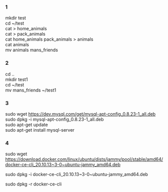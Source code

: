 ### 1
mkdir test  
cd ~/test  
cat > home_animals  
cat > pack_animals  
cat home_animals pack_animals > animals  
cat animals  
mv animals mans_friends  
### 2
cd ..  
mkdir test1  
cd ~/test  
mv mans_friends ~/test1  
### 3
sudo wget https://dev.mysql.com/get/mysql-apt-config_0.8.23-1_all.deb  
sudo dpkg -i mysql-apt-config_0.8.23-1_all.deb  
sudo apt-get update  
sudo apt-get install mysql-server  
### 4
sudo wget https://download.docker.com/linux/ubuntu/dists/jammy/pool/stable/amd64/docker-ce-cli_20.10.13~3-0~ubuntu-jammy_amd64.deb  

sudo dpkg -i docker-ce-cli_20.10.13~3-0~ubuntu-jammy_amd64.deb  

sudo dpkg -r docker-ce-cli






